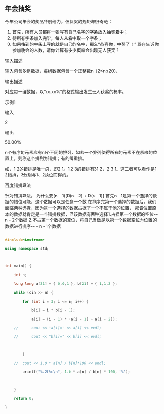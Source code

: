 ## 年会抽奖

今年公司年会的奖品特别给力，但获奖的规矩却很奇葩：
1. 首先，所有人员都将一张写有自己名字的字条放入抽奖箱中；
2. 待所有字条加入完毕，每人从箱中取一个字条；
3. 如果抽到的字条上写的就是自己的名字，那么“恭喜你，中奖了！”
现在告诉你参加晚会的人数，请你计算有多少概率会出现无人获奖？

 

输入描述:

输入包含多组数据，每组数据包含一个正整数n（2≤n≤20）。




输出描述:

对应每一组数据，以“xx.xx%”的格式输出发生无人获奖的概率。

示例1

输入

2

输出

50.00%

n个有序的元素应有n!个不同的排列，如若一个排列使得所有的元素不在原来的位置上，则称这个排列为错排；有的叫重排。

如，1 2的错排是唯一的，即2 1。1 2 3的错排有31 2，2 3 1。这二者可以看作是1 2错排，3分别与1、2换位而得的。

百度错排算法

针对错排算法， 为什么要(n - 1)[D(n - 2) + D(n - 1)]
首先n - 1是第一个选择的数据的错位可能，这个数据可以是任意一个数
在排序完第一个选择的数据后，我们面临两种选择，因为第一个选择的数据占据了一个不属于他的位置，
那该位置原本的数据就肯定是一个错排数据，但该数据有两种选择1.占据第一个数据的空位--n - 2个数据
2.不占第一个数据的空位，将自己当做是以第一个数据空位为位置的数据进行排序-- - n - 1个数据

```C++

#include<iostream>

using namespace std;

 

int main() {

	int n;

	long long a[21] = { 0,0,1 }, b[21] = { 1,1,2 };

	while (cin >> n) {

		for (int i = 3; i <= n; i++) {

			b[i] = i * b[i - 1];

			a[i] = (i - 1) * (a[i - 1] + a[i - 2]);

	//		cout << "a[i]=" << a[i] << endl;

	//		cout << "b[i]=" << b[i] << endl;

 

		}

	//	cout << 1.0 * a[n] / b[n]*100 << endl;

		printf("%.2f%c\n", 1.0 * a[n] / b[n] * 100, '%');

 

	}

	return 0;

}

 

```

